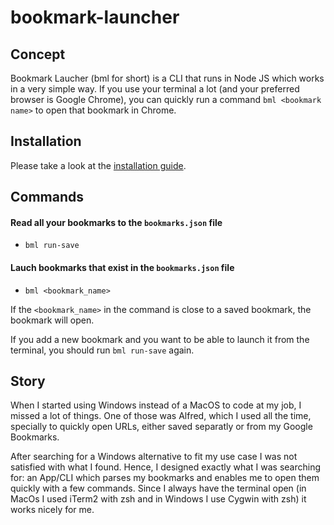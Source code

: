 # bookmark-launcher

## Concept
 Bookmark Laucher (bml for short) is a CLI that runs in Node JS which works in a very simple way.
 If you use your terminal a lot (and your preferred browser is Google Chrome), you can quickly run a command `bml <bookmark name>` to open that bookmark in Chrome.

## Installation
Please take a look at the [installation guide](INSTALL.md).

## Commands

#### Read all your bookmarks to the `bookmarks.json` file
- `bml run-save`

#### Lauch bookmarks that exist in the `bookmarks.json` file
- `bml <bookmark_name>`

If the `<bookmark_name>` in the command is close to a saved bookmark, the bookmark will open. 

If you add a new bookmark and you want to be able to launch it from the terminal, you should run `bml run-save` again.

## Story
When I started using Windows instead of a MacOS to code at my job, I missed a lot of things. One of those was Alfred, which I used all the time, specially to quickly open URLs, either saved separatly or from my Google Bookmarks.

After searching for a Windows alternative to fit my use case I was not satisfied with what I found. 
Hence, I designed exactly what I was searching for: an App/CLI which parses my bookmarks and enables me to open them quickly with a few commands. 
Since I always have the terminal open (in MacOs I used iTerm2 with zsh and in Windows I use Cygwin with zsh) it works nicely for me.
